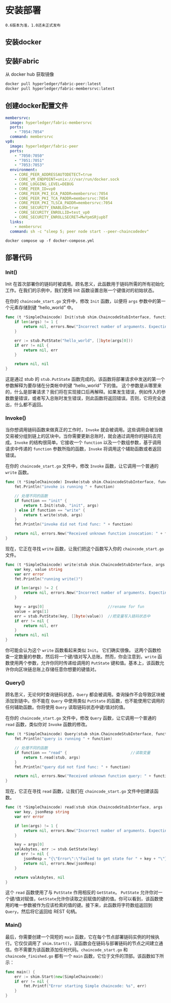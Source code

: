 # 安装部署
    0.6版本为准，1.0还未正式发布
## 安装docker
## 安装Fabric
从 docker hub 获取镜像
```bash
docker pull hyperledger/fabric-peer:latest
docker pull hyperledger/fabric-membersrvc:latest
```
## 创建docker配置文件
```yaml
membersrvc:
  image: hyperledger/fabric-membersrvc
  ports:
    - "7054:7054"
  command: membersrvc
vp0:
  image: hyperledger/fabric-peer
  ports:
    - "7050:7050"
    - "7051:7051"
    - "7053:7053"
  environment:
    - CORE_PEER_ADDRESSAUTODETECT=true
    - CORE_VM_ENDPOINT=unix:///var/run/docker.sock
    - CORE_LOGGING_LEVEL=DEBUG
    - CORE_PEER_ID=vp0
    - CORE_PEER_PKI_ECA_PADDR=membersrvc:7054
    - CORE_PEER_PKI_TCA_PADDR=membersrvc:7054
    - CORE_PEER_PKI_TLSCA_PADDR=membersrvc:7054
    - CORE_SECURITY_ENABLED=true
    - CORE_SECURITY_ENROLLID=test_vp0
    - CORE_SECURITY_ENROLLSECRET=MwYpmSRjupbT
  links:
    - membersrvc
  command: sh -c "sleep 5; peer node start --peer-chaincodedev"

```
    docker compose up -f docker-compose.yml
## 部署代码
### Init()

Init 在首次部署你的链码时被调用。顾名思义，此函数用于链码所需的所有初始化工作。在我们的示例中，我们使用 Init 函数设置总账一个键值对的初始状态。

在你的 `chaincode_start.go` 文件中，修改 `Init` 函数，以便将 `args` 参数中的第一个元素存储到键 “hello_world” 中。

```go
func (t *SimpleChaincode) Init(stub shim.ChaincodeStubInterface, function string, args []string) ([]byte, error) {
    if len(args) != 1 {
        return nil, errors.New("Incorrect number of arguments. Expecting 1")
    }

    err := stub.PutState("hello_world", []byte(args[0]))
    if err != nil {
        return nil, err
    }

    return nil, nil
}
```

这是通过 stub 的 `stub.PutState` 函数完成的。该函数将部署请求中发送的第一个参数解释为要存储在分类帐中的键 “hello_world” 下的值。 这个参数是从哪里来的，什么是部署请求？我们将在实现接口后再解释。如果发生错误，例如传入的参数数量错误，或者写入总账时发生错误，则此函数将返回错误。否则，它将完全退出，什么都不返回。

### Invoke()

当你想调用链码函数来做真正的工作时，`Invoke` 就会被调用。这些调用会被当做交易被分组到链上的区块中。当你需要更新总账时，就会通过调用你的链码去完成。`Invoke` 的结构很简单。它接收一个 `function` 以及一个数组参数，基于调用请求中传递的 `function` 参数所指的函数，`Invoke` 将调用这个辅助函数或者返回错误。

在你的 `chaincode_start.go` 文件中，修改 `Invoke` 函数，让它调用一个普通的 `write` 函数。

```go
func (t *SimpleChaincode) Invoke(stub shim.ChaincodeStubInterface, function string, args []string) ([]byte, error) {
    fmt.Println("invoke is running " + function)

    // 处理不同的函数
    if function == "init" {
        return t.Init(stub, "init", args)
    } else if function == "write" {
        return t.write(stub, args)
    }
    fmt.Println("invoke did not find func: " + function)

    return nil, errors.New("Received unknown function invocation: " + function)
}
```

现在，它正在寻找 `write` 函数，让我们把这个函数写入你的 `chaincode_start.go` 文件。

```go
func (t *SimpleChaincode) write(stub shim.ChaincodeStubInterface, args []string) ([]byte, error) {
    var key, value string
    var err error
    fmt.Println("running write()")

    if len(args) != 2 {
        return nil, errors.New("Incorrect number of arguments. Expecting 2. name of the key and value to set")
    }

    key = args[0]                            //rename for fun
    value = args[1]
    err = stub.PutState(key, []byte(value))  //把变量写入链码状态中
    if err != nil {
        return nil, err
    }
    return nil, nil
}
```

你可能会认为这个 `write` 函数看起来类似 `Init`。 它们确实很像。 这两个函数检查一定数量的参数，然后将一个键/值对写入总账。然而，你会注意到，`write` 函数使用两个参数，允许你同时传递给调用的 `PutState` 键和值。基本上，该函数允许你向区块链总账上存储任意你想要的键值对。

### Query()

顾名思义，无论何时查询链码状态，`Query` 都会被调用。查询操作不会导致区块被添加到链中。你不能在 `Query` 中使用类似 `PutState` 的函数，也不能使用它调用的任何辅助函数。你将使用 `Query` 读取链码状态中键/值对的值。

在你的 `chaincode_start.go` 文件中，修改 `Query` 函数，让它调用一个普通的 `read` 函数，类似你对 `Invoke` 函数的修改。

```go
func (t *SimpleChaincode) Query(stub shim.ChaincodeStubInterface, function string, args []string) ([]byte, error) {
    fmt.Println("query is running " + function)

    // 处理不同的函数
    if function == "read" {                            //读取变量
        return t.read(stub, args)
    }
    fmt.Println("query did not find func: " + function)

    return nil, errors.New("Received unknown function query: " + function)
}
```

现在，它正在寻找 `read` 函数，让我们在 `chaincode_start.go` 文件中创建该函数。

```go
func (t *SimpleChaincode) read(stub shim.ChaincodeStubInterface, args []string) ([]byte, error) {
    var key, jsonResp string
    var err error

    if len(args) != 1 {
        return nil, errors.New("Incorrect number of arguments. Expecting name of the key to query")
    }

    key = args[0]
    valAsbytes, err := stub.GetState(key)
    if err != nil {
        jsonResp = "{\"Error\":\"Failed to get state for " + key + "\"}"
        return nil, errors.New(jsonResp)
    }

    return valAsbytes, nil
}
```

这个 `read` 函数使用了与 `PutState` 作用相反的 `GetState`。 `PutState` 允许你对一个键/值对赋值，`GetState`允许你读取之前赋值的键的值。你可以看到，该函数使用的唯一参数被作为应该检索的值的键。接下来，此函数将字符数组返回到 `Query`，然后将它返回给 REST 句柄。

### Main()

最后，你需要创建一个简短的 `main` 函数，它在每个节点部署链码实例的时候执行。它仅仅调用了 `shim.Start()`，该函数会在链码与部署链码的节点之间建立通信。你不需要为该函数添加任何代码。`chaincode_start.go` 和 `chaincode_finished.go` 都有一个 `main` 函数，它位于文件的顶部。该函数如下所示：

```go
func main() {
    err := shim.Start(new(SimpleChaincode))
    if err != nil {
        fmt.Printf("Error starting Simple chaincode: %s", err)
    }
}